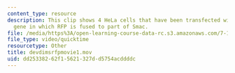```yaml
---
content_type: resource
description: This clip shows 4 HeLa cells that have been transfected with a reporter
  gene in which RFP is fused to part of Smac.
file: /media/https%3A/open-learning-course-data-rc.s3.amazonaws.com/7-16-experimental-molecular-biology-biotechnology-ii-spring-2005/dd25338262f15621327dd5754acddddc_devdimsrfpmovie1.mov
file_type: video/quicktime
resourcetype: Other
title: devdimsrfpmovie1.mov
uid: dd253382-62f1-5621-327d-d5754acddddc
---
```

